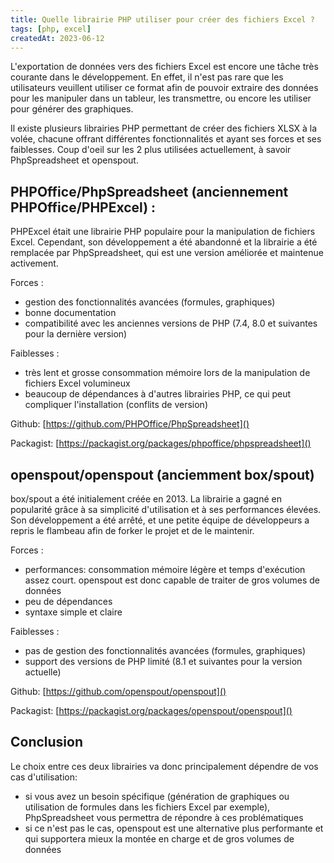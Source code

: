 ```yaml
---
title: Quelle librairie PHP utiliser pour créer des fichiers Excel ?
tags: [php, excel]
createdAt: 2023-06-12
---
```



L'exportation de données vers des fichiers Excel est encore une tâche très courante dans le développement. En effet, il n'est pas rare que les utilisateurs veuillent utiliser ce format afin de pouvoir extraire des données pour les manipuler dans un tableur, les transmettre, ou encore les utiliser pour générer des graphiques.

Il existe plusieurs librairies PHP permettant de créer des fichiers XLSX à la volée, chacune offrant différentes fonctionnalités et ayant ses forces et ses faiblesses. Coup d'oeil sur les 2 plus utilisées actuellement, à savoir PhpSpreadsheet et openspout.

## PHPOffice/PhpSpreadsheet (anciennement PHPOffice/PHPExcel) :

PHPExcel était une librairie PHP populaire pour la manipulation de fichiers Excel. Cependant, son développement a été abandonné et la librairie a été remplacée par PhpSpreadsheet, qui est une version améliorée et maintenue activement.

Forces :
- gestion des fonctionnalités avancées (formules, graphiques)
- bonne documentation
- compatibilité avec les anciennes versions de PHP (7.4, 8.0 et suivantes pour la dernière version)

Faiblesses :
- très lent et grosse consommation mémoire lors de la manipulation de fichiers Excel volumineux
- beaucoup de dépendances à d'autres librairies PHP, ce qui peut compliquer l'installation (conflits de version)

Github: [https://github.com/PHPOffice/PhpSpreadsheet]()

Packagist: [https://packagist.org/packages/phpoffice/phpspreadsheet]()

## openspout/openspout (anciemment box/spout)

box/spout a été initialement créée en 2013. La librairie a gagné en popularité grâce à sa simplicité d'utilisation et à ses performances élevées. Son développement a été arrêté, et une petite équipe de développeurs a repris le flambeau afin de forker le projet et de le maintenir.

Forces :
- performances: consommation mémoire légère et temps d'exécution assez court. openspout est donc capable de traiter de gros volumes de données
- peu de dépendances
- syntaxe simple et claire

Faiblesses :
- pas de gestion des fonctionnalités avancées (formules, graphiques)
- support des versions de PHP limité (8.1 et suivantes pour la version actuelle)

Github: [https://github.com/openspout/openspout]()

Packagist: [https://packagist.org/packages/openspout/openspout]()

## Conclusion

Le choix entre ces deux librairies va donc principalement dépendre de vos cas d'utilisation: 
- si vous avez un besoin spécifique (génération de graphiques ou utilisation de formules dans les fichiers Excel par exemple), PhpSpreadsheet vous permettra de répondre à ces problématiques
- si ce n'est pas le cas, openspout est une alternative plus performante et qui supportera mieux la montée en charge et de gros volumes de données
